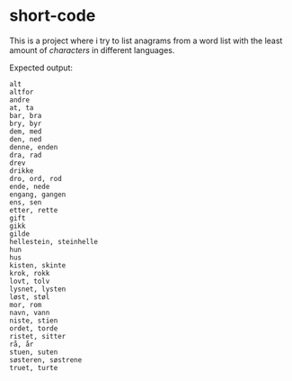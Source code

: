 # short-code
This is a project where i try to list anagrams from a word list with the least
amount of _characters_ in different languages.

Expected output:

```
alt
altfor
andre
at, ta
bar, bra
bry, byr
dem, med
den, ned
denne, enden
dra, rad
drev
drikke
dro, ord, rod
ende, nede
engang, gangen
ens, sen
etter, rette
gift
gikk
gilde
hellestein, steinhelle
hun
hus
kisten, skinte
krok, rokk
lovt, tolv
lysnet, lysten
løst, støl
mor, rom
navn, vann
niste, stien
ordet, torde
ristet, sitter
rå, år
stuen, suten
søsteren, søstrene
truet, turte
```
